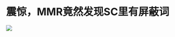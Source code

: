# 震惊，MMR竟然发现SC里有屏蔽词

![](https://img.nga.178.com/attachments/mon_202102/15/-zue37Q16q-14g2KaT1kS9v-3e.jpg)

